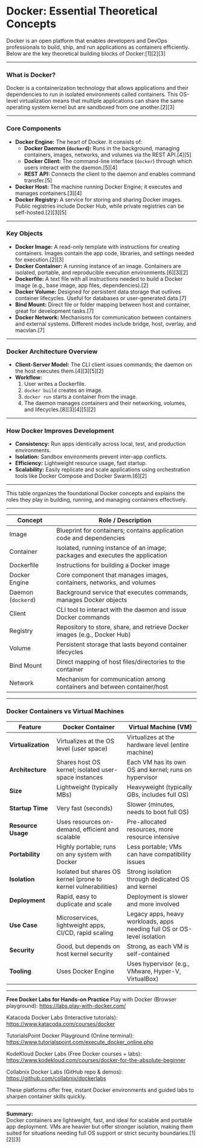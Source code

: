

# Docker: Essential Theoretical Concepts

Docker is an open platform that enables developers and DevOps professionals to build, ship, and run applications as containers efficiently. Below are the key theoretical building blocks of Docker:[1][2][3]

***

### **What is Docker?**

Docker is a containerization technology that allows applications and their dependencies to run in isolated environments called containers. This OS-level virtualization means that multiple applications can share the same operating system kernel but are sandboxed from one another.[2][3]

***

### **Core Components**

- **Docker Engine:** The heart of Docker. It consists of:
    - **Docker Daemon (`dockerd`):** Runs in the background, managing containers, images, networks, and volumes via the REST API.[4][5]
    - **Docker Client:** The command-line interface (`docker`) through which users interact with the daemon.[5][4]
    - **REST API:** Connects the client to the daemon and enables command transfer.[5]
- **Docker Host:** The machine running Docker Engine; it executes and manages containers.[3][4]
- **Docker Registry:** A service for storing and sharing Docker images. Public registries include Docker Hub, while private registries can be self-hosted.[2][3][5]

***

### **Key Objects**

- **Docker Image:** A read-only template with instructions for creating containers. Images contain the app code, libraries, and settings needed for execution.[2][3]
- **Docker Container:** A running instance of an image. Containers are isolated, portable, and reproducible execution environments.[6][3][2]
- **Dockerfile:** A text file with all instructions needed to build a Docker image (e.g., base image, app files, dependencies).[2]
- **Docker Volume:** Designed for persistent data storage that outlives container lifecycles. Useful for databases or user-generated data.[7]
- **Bind Mount:** Direct file or folder mapping between host and container, great for development tasks.[7]
- **Docker Network:** Mechanisms for communication between containers and external systems. Different modes include bridge, host, overlay, and macvlan.[7]

***

### **Docker Architecture Overview**

- **Client-Server Model:** The CLI client issues commands; the daemon on the host executes them.[4][3][5][2]
- **Workflow:**  
    1. User writes a Dockerfile.
    2. `docker build` creates an image.
    3. `docker run` starts a container from the image.
    4. The daemon manages containers and their networking, volumes, and lifecycles.[8][3][4][5][2]

***

### **How Docker Improves Development**

- **Consistency:** Run apps identically across local, test, and production environments.
- **Isolation:** Sandbox environments prevent inter-app conflicts.
- **Efficiency:** Lightweight resource usage, fast startup.
- **Scalability:** Easily replicate and scale applications using orchestration tools like Docker Compose and Docker Swarm.[6][2]

***

This table organizes the foundational Docker concepts and explains the roles they play in building, running, and managing containers effectively.

***

| Concept           | Role / Description                                                             |
|-------------------|-------------------------------------------------------------------------------|
| Image             | Blueprint for containers; contains application code and dependencies           |
| Container         | Isolated, running instance of an image; packages and executes the application  |
| Dockerfile        | Instructions for building a Docker image                                       |
| Docker Engine     | Core component that manages images, containers, networks, and volumes          |
| Daemon (`dockerd`)| Background service that executes commands, manages Docker objects              |
| Client            | CLI tool to interact with the daemon and issue Docker commands                 |
| Registry          | Repository to store, share, and retrieve Docker images (e.g., Docker Hub)      |
| Volume            | Persistent storage that lasts beyond container lifecycles                      |
| Bind Mount        | Direct mapping of host files/directories to the container                      |
| Network           | Mechanism for communication among containers and between container/host        |

***


### Docker Containers vs Virtual Machines

| Feature               | Docker Container                                                            | Virtual Machine (VM)                                                     |
|-----------------------|-----------------------------------------------------------------------------|--------------------------------------------------------------------------|
| **Virtualization**    | Virtualizes at the OS level (user space)                                    | Virtualizes at the hardware level (entire machine)                       |
| **Architecture**      | Shares host OS kernel; isolated user-space instances                        | Each VM has its own OS and kernel; runs on hypervisor                    |
| **Size**              | Lightweight (typically MBs)                                                 | Heavyweight (typically GBs, includes full OS)                            |
| **Startup Time**      | Very fast (seconds)                                                         | Slower (minutes, needs to boot full OS)                                  |
| **Resource Usage**    | Uses resources on-demand, efficient and scalable                            | Pre-allocated resources, more resource intensive                         |
| **Portability**       | Highly portable; runs on any system with Docker                             | Less portable; VMs can have compatibility issues                         |
| **Isolation**         | Isolated but shares OS kernel (prone to kernel vulnerabilities)             | Strong isolation through dedicated OS and kernel                         |
| **Deployment**        | Rapid, easy to duplicate and scale                                          | Deployment is slower and more involved                                   |
| **Use Case**          | Microservices, lightweight apps, CI/CD, rapid scaling                       | Legacy apps, heavy workloads, apps needing full OS or OS-level isolation |
| **Security**          | Good, but depends on host kernel security                                   | Strong, as each VM is self-contained                                     |
| **Tooling**           | Uses Docker Engine                                                          | Uses hypervisor (e.g., VMware, Hyper-V, VirtualBox)                      |

***
**Free Docker Labs for Hands-on Practice**
Play with Docker (Browser playground): https://labs.play-with-docker.com/

Katacoda Docker Labs (Interactive tutorials): https://www.katacoda.com/courses/docker

TutorialsPoint Docker Playground (Online terminal): https://www.tutorialspoint.com/execute_docker_online.php

KodeKloud Docker Labs (Free Docker courses + labs): https://www.kodekloud.com/courses/docker-for-the-absolute-beginner

Collabnix Docker Labs (GitHub repo & demos): https://github.com/collabnix/dockerlabs

These platforms offer free, instant Docker environments and guided labs to sharpen container skills quickly.

***

**Summary:**  
Docker containers are lightweight, fast, and ideal for scalable and portable app deployment. VMs are heavier but offer stronger isolation, making them suited for situations needing full OS support or strict security boundaries.[1][2][3]

